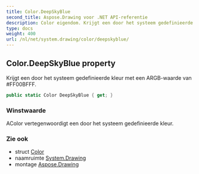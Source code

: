 ```yaml
---
title: Color.DeepSkyBlue
second_title: Aspose.Drawing voor .NET API-referentie
description: Color eigendom. Krijgt een door het systeem gedefinieerde kleur met een ARGBwaarde van FF00BFFF.
type: docs
weight: 400
url: /nl/net/system.drawing/color/deepskyblue/
---
```

## Color.DeepSkyBlue property

Krijgt een door het systeem gedefinieerde kleur met een ARGB-waarde van #FF00BFFF.

```csharp
public static Color DeepSkyBlue { get; }
```

### Winstwaarde

AColor vertegenwoordigt een door het systeem gedefinieerde kleur.

### Zie ook

* struct [Color](../)
* naamruimte [System.Drawing](../../color/)
* montage [Aspose.Drawing](../../../)


